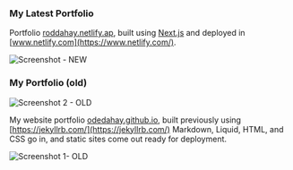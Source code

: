 
### My Latest Portfolio 


Portfolio [roddahay.netlify.ap](https://roddahay.netlify.app/), built using [Next.js](https://nextjs.org) and deployed in [www.netlify.com](https://www.netlify.com/).

![Screenshot - NEW](./images/screenshot-v2.jpg, "Screenshot - RODDAHAY")

### My Portfolio (old)

![Screenshot 2 - OLD](./images/screenshot.jpg, "Screenshot 2- OLD LAYOUT RODDAHAY")

My website portfolio [odedahay.github.io](https://odedahay.github.io/), built previously using [https://jekyllrb.com/](https://jekyllrb.com/) Markdown, Liquid, HTML, and CSS go in, and static sites come out ready for deployment.

![Screenshot 1- OLD](./images/odedahay-github-io.jpg, "Screenshot 1- OLD LAYOUT RODDAHAY")
